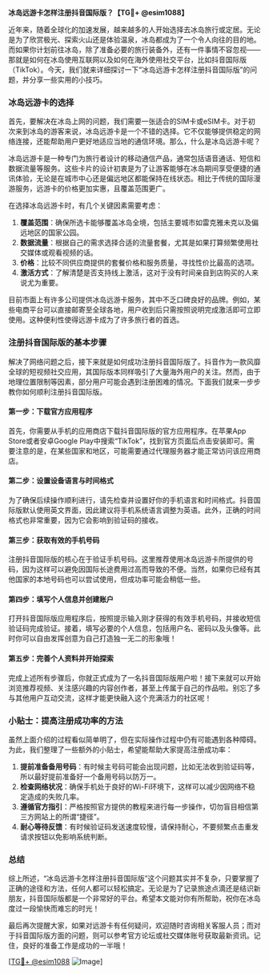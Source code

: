 **冰岛远游卡怎样注册抖音国际版？【TG💪+ @esim1088】**

近年来，随着全球化的加速发展，越来越多的人开始选择去冰岛旅行或定居。无论是为了欣赏极光、探索火山还是体验温泉，冰岛都成为了一个令人向往的目的地。而如果你计划前往冰岛，除了准备必要的旅行装备外，还有一件事情不容忽视——那就是如何在冰岛使用互联网以及如何在海外使用社交平台，比如抖音国际版（TikTok）。今天，我们就来详细探讨一下“冰岛远游卡怎样注册抖音国际版”的问题，并分享一些实用的小技巧。

### 冰岛远游卡的选择

首先，要解决在冰岛上网的问题，我们需要一张适合的SIM卡或eSIM卡。对于初次来到冰岛的游客来说，冰岛远游卡是一个不错的选择。它不仅能够提供稳定的网络连接，还能帮助用户更好地适应当地的通信环境。那么，什么是冰岛远游卡呢？

冰岛远游卡是一种专门为旅行者设计的移动通信产品，通常包括语音通话、短信和数据流量等服务。这些卡片的设计初衷是为了让游客能够在冰岛期间享受便捷的通讯体验，无论是在城市中心还是偏远地区都能保持在线状态。相比于传统的国际漫游服务，远游卡的价格更加实惠，且覆盖范围更广。

在选择冰岛远游卡时，有几个关键因素需要考虑：

1. **覆盖范围**：确保所选卡能够覆盖冰岛全境，包括主要城市如雷克雅未克以及偏远地区的国家公园。
2. **数据流量**：根据自己的需求选择合适的流量套餐，尤其是如果打算频繁使用社交媒体或观看视频的话。
3. **价格**：比较不同供应商提供的套餐价格和服务质量，寻找性价比最高的选项。
4. **激活方式**：了解清楚是否支持线上激活，这对于没有时间亲自到店购买的人来说尤为重要。

目前市面上有许多公司提供冰岛远游卡服务，其中不乏口碑良好的品牌。例如，某些电商平台可以直接邮寄至全球各地，用户收到后只需按照说明完成激活即可立即使用。这种便利性使得远游卡成为了许多旅行者的首选。

### 注册抖音国际版的基本步骤

解决了网络问题之后，接下来就是如何成功注册抖音国际版了。抖音作为一款风靡全球的短视频社交应用，其国际版本同样吸引了大量海外用户的关注。然而，由于地理位置限制等因素，部分用户可能会遇到注册困难的情况。下面我们就来一步步教你如何顺利注册抖音国际版。

#### 第一步：下载官方应用程序

首先，你需要从手机的应用商店下载抖音国际版的官方应用程序。在苹果App Store或者安卓Google Play中搜索“TikTok”，找到官方页面后点击安装即可。需要注意的是，在某些国家和地区，可能需要通过代理服务器才能正常访问该应用商店。

#### 第二步：设置设备语言与时间格式

为了确保后续操作顺利进行，请先检查并设置好你的手机语言和时间格式。抖音国际版默认使用英文界面，因此建议将手机系统语言调整为英语。此外，正确的时间格式也非常重要，因为它会影响到验证码的接收。

#### 第三步：获取有效的手机号码

注册抖音国际版的核心在于验证手机号码。这里推荐使用冰岛远游卡所提供的号码，因为这样可以避免因国际长途费用过高而导致的不便。当然，如果你已经有其他国家的本地号码也可以尝试使用，但成功率可能会稍低一些。

#### 第四步：填写个人信息并创建账户

打开抖音国际版应用程序后，按照提示输入刚才获得的有效手机号码，并接收短信验证码完成验证。接着，填写必要的个人信息，包括用户名、密码以及头像等。此时你可以自由发挥创意为自己打造独一无二的形象哦！

#### 第五步：完善个人资料并开始探索

完成上述所有步骤后，你就正式成为了一名抖音国际版用户啦！接下来就可以开始浏览推荐视频、关注感兴趣的内容创作者，甚至上传属于自己的作品啦。别忘了多与其他用户互动交流，这样才能更快融入这个充满活力的社区呢！

### 小贴士：提高注册成功率的方法

虽然上面介绍的过程看似简单明了，但在实际操作过程中仍有可能遇到各种障碍。为此，我们整理了一些额外的小贴士，希望能帮助大家提高注册成功率：

1. **提前准备备用号码**：有时候主号码可能会出现问题，比如无法收到验证码等，所以最好提前准备好一个备用号码以防万一。
2. **检查网络状况**：确保手机处于良好的Wi-Fi环境下，这样可以减少因网络不稳定造成的失败几率。
3. **遵循官方指引**：严格按照官方提供的教程来进行每一步操作，切勿盲目相信第三方网站上的所谓“捷径”。
4. **耐心等待反馈**：有时候验证码发送速度较慢，请保持耐心，不要频繁点击重发请求按钮以免影响系统判断。

### 总结

综上所述，“冰岛远游卡怎样注册抖音国际版”这个问题其实并不复杂，只要掌握了正确的途径和方法，任何人都可以轻松搞定。无论是为了记录旅途点滴还是结识新朋友，抖音国际版都是一个非常好的平台。希望本文能对你有所帮助，祝你在冰岛度过一段愉快而难忘的时光！

最后再次提醒大家，如果对远游卡有任何疑问，欢迎随时咨询相关客服人员；而对于抖音国际版方面的问题，则可以参考官方论坛或社交媒体账号获取最新资讯。记住，良好的准备工作是成功的一半哦！

[[TG💪+ @esim1088](https://t.me/s/esim1088) ![Image](https://i.postimg.cc/4NQfJmqS/Snipaste-2025-05-13-00-14-12.png)]